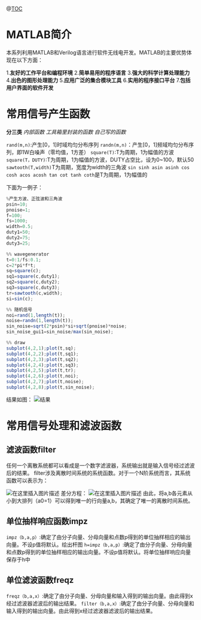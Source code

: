 ﻿---
#subtitle:   检测理论概述 #副标题
header-img: img/post-web.jpg    #这篇文章标题背景图片
catalog: true                       # 是否归档
tags:                               #标签
	- 信息与通信
	- 通信系统
	- 软件无线电SDR
---

@[TOC](软件无线电SDR应用（1）MATLAB信号产生)

# MATLAB简介

本系列利用MATLAB和Verilog语言进行软件无线电开发。MATLAB的主要优势体现在以下方面：

1.**友好的工作平台和编程环境**
2.**简单易用的程序语言**
3.**强大的科学计算处理能力**
4.**出色的图形处理能力**
5.**应用广泛的集合模块工具**
6.**实用的程序接口平台**
7.**包括用户界面的软件开发**

# 常用信号产生函数
**分三类**
	*内部函数*
	*工具箱里封装的函数*
	*自己写的函数*
	
`rand(m,n)`:产生[0，1]时域均匀分布序列
`randn(m,n)`：产生[0，1]频域均匀分布序列，即1W白噪声（零均值，1方差）
`square(T)`:T为周期，1为幅值的方波
`square(T，DUTY)`:T为周期，1为幅值的方波，DUTY占空比，设为0~100，默认50
`sawtooth(T,width)`T为周期，宽度为width的三角波
`sin sinh asin asinh cos cosh acos acosh tan cot tanh coth`是T为周期，1为幅值的

下面为一例子：
```javascript
%产生方波、正弦波和三角波
psin=10;
pnoise=1;
f=100;
fs=1000;
width=0.5;
duty1=50;
duty2=75;
duty3=25;

%% wavegenerator
t=0:1/fs:0.1;
c=2*pi*f*t;
sq=square(c);
sq1=square(c,duty1);
sq2=square(c,duty2);
sq3=square(c,duty3);
tr=sawtooth(c,width);
si=sin(c);

%% 随机信号
noi=rand(1,length(t));
noise=randn(1,length(t));
sin_noise=sqrt(2*psin)*si+sqrt(pnoise)*noise;
sin_noise_gui1=sin_noise/max(sin_noise);

%% draw
subplot(4,2,1);plot(t,sq);
subplot(4,2,2);plot(t,sq1);
subplot(4,2,3);plot(t,sq2);
subplot(4,2,4);plot(t,sq3);
subplot(4,2,5);plot(t,tr);
subplot(4,2,6);plot(t,noi);
subplot(4,2,7);plot(t,noise);
subplot(4,2,8);plot(t,sin_noise);

```
结果如图：
![结果](https://img-blog.csdnimg.cn/20190510143634724.png?x-oss-process=image/watermark,type_ZmFuZ3poZW5naGVpdGk,shadow_10,text_aHR0cHM6Ly9ibG9nLmNzZG4ubmV0L3FxXzQwMDkwODU5,size_16,color_FFFFFF,t_70)

# 常用信号处理和滤波函数
## 滤波函数filter
任何一个离散系统都可以看成是一个数字滤波器，系统输出就是输入信号经过滤波后的结果。
filter涉及离散时间系统的系统函数。对于一个N阶系统而言，其系统函数可以表示为：

![在这里插入图片描述](https://img-blog.csdnimg.cn/20190512010249217.png)
差分方程：
![在这里插入图片描述](https://img-blog.csdnimg.cn/201905120103193.png)
由此，将a,b各元素从小到大排列（a0=1）可以得到唯一的行向量a,b，其确定了唯一的离散时间系统。
## 单位抽样响应函数impz
`impz（b,a,p）`:确定了由分子向量、分母向量和点数p得到的单位抽样相应的输出向量。不设p值将默认。绘出杆图
`h=impz（b,a,p）`:确定了由分子向量、分母向量和点数p得到的单位抽样相应的输出向量。不设p值将默认。将单位抽样响应向量保存于h中

## 单位滤波函数freqz
`freqz（b,a,x）`:确定了由分子向量、分母向量和输入得到的输出向量。由此得到x经过滤波器滤波后的输出结果。
`filter（b,a,x）`:确定了由分子向量、分母向量和输入得到的输出向量。由此得到x经过滤波器滤波后的输出结果。

